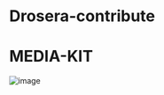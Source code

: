 # Drosera-contribute

# MEDIA-KIT
![image](https://github.com/enzifiri/Drosera-contribute/assets/76253089/f4967679-7f00-42b9-8d8b-7ec3fe15db1b)
